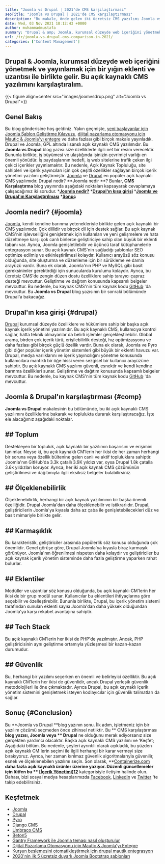 ```yaml
---
title: "Joomla vs Drupal | 2021'de CMS karşılaştırması" 
seoTitle: "Joomla vs Drupal | 2021'de CMS karşılaştırması" 
description: "Bu makale, önde gelen iki ücretsiz CMS yazılımı Joomla vs Drupal'ın karşılaştırılması ile ilgilidir. Her iki yazılım da kendi kendine barındırılır ve çok çeşitli eklentilerle birlikte gelir." 
date: Wed, 03 Nov 2021 18:12:43 +0000
author: muhammadmustafa
summary: "Drupal & amp; Joomla, kurumsal düzeyde web içeriğini yönetmek ve yayınlamak için bir yığın eklenti ve uzantısı ile birlikte gelir. Bu açık kaynaklı CMS yazılımını karşılaştıralım." 
url: /tr/joomla-vs-drupal-cms-comparison-in-2021/
categories: ['Content Management']
---
```


## Drupal & Joomla, kurumsal düzeyde web içeriğini yönetmek ve yayınlamak için bir yığın eklenti ve uzantısı ile birlikte gelir. Bu açık kaynaklı CMS yazılımını karşılaştıralım.

{{< figure align=center src="images/joomvsdrup.png" alt="Joomla vs Drupal">}}


## **Genel Bakış** 
Bu blog gönderisine hoş geldiniz. Yakın geçmişte, [yeni başlayanlar için Joomla Şablon Geliştirme Kılavuzu][1], [dijital pazarlama otomasyonu için Mautic & Joomla'yı entegre][2] ve daha fazlası gibi birçok makale yayınladık. Drupal ve Joomla, GPL altında lisanslı açık kaynaklı CMS yazılımıdır. Bu **Joomla vs Drupal**  blog yazısı size özelliklerle ilgili net bir resim verecektir. Bununla birlikte, iş büyümesi ve ulaştığında işinizin çevrimiçi varlığı en önemli yönüdür. İş paydaşlarının hedefi, iş web sitelerine trafik çeken ilgi çekici içerikler yayınlamaktır.
Bu nedenle, Açık Kaynak Topluluğu, site sahipleri ve içerik yayıncıları için çok çeşitli özellikler sağlayan birçok içerik yönetimi yazılımı geliştirmiştir. [Joomla][3] ve [Drupal][4] en popüler açık kaynaklı CMS yazılımıdır. Drupal nedir? **Joomla nedir **? Bunlar,  **CMS Karşılaştırma**   blog yayınında aşağıdaki noktaları kapsayarak cevaplamaya çalışacağımız iki sorudur.
  ***[Joomla nedir?][5]** 
  ***[Drupal'ın kısa girişi][6]** 
  ***[Joomla ve Drupal'ın Karşılaştırılması][7]** 
  ***[Sonuç][8]** 

## Joomla nedir?   {#joomla}
[Joomla][3], kendi kendine barınma yetenekleriyle birlikte gelen açık kaynaklı bir CMS yazılımıdır. Çok dillidir ve birçok dil için destek sağlar. Bu açık kaynak CMS'nin işlevselliğini genişletmek için kullanılan ve yeni gelişmelere ve hata düzeltmeye karşı çok canlı binlerce geliştiriciye sahip olan büyük bir eklenti tabanı var. Ayrıca, Joomla genişletilebilir ve üçüncü taraf kütüphanelerle entegrasyon sunar. Bu açık kaynak CMS'nin sağladığı şablonlar SEO optimize edilmiş ve etkinleştirilmesi kolaydır. Kullanıcı arayüzü söz konusu olduğunda, site oluşturma ve düzenleme için bir sürükleme ve damla arayüzü vardır.
Buna ek olarak, Joomla'nın PHP ve MySQL gibi basit gereksinimler gerektirdiği için sunucularda kurulumu kolaydır. Ayrıca, bu ücretsiz CMS'de zengin düzen dostu özelliklere sahip tarayıcı çapraz desteği mevcuttur. Geliştirme ve dağıtım konusunda kapsamlı belgeler mevcuttur. Bu nedenle, bu kaynak CMS'nin tüm kaynak kodu [GitHub][9] 'da mevcuttur. Bu **Joomla vs Drupal**  blog yazısının bir sonraki bölümünde Drupal'a bakacağız.

## Drupal'ın kısa girişi   {#drupal}
[Drupal][4] kurumsal düzeyde özelliklere ve hükümlere sahip bir başka açık kaynak içerik yönetimi yazılımıdır. Bu açık kaynaklı CMS, kullanıcıya kontrol sağlar, hatta teknik olmayanlar da belirli işlemler gerçekleştirebilir. Global arama, birden çok içerik türü, erişilebilirlik desteği, hız optimizasyonu ve daha fazlası gibi birçok güçlü özellik vardır. Buna ek olarak, Joomla ve Pyro gibi diğer popüler içerik yönetim sistemleri gibi büyük bir eklenti havuzu var. Drupal, medya varlıklarını ve içerik yayıncılığını yönetme konusunda kullanıcılara mantıklı bir öğe hissi veren sezgisel bir kullanıcı arayüzüne sahiptir.
Bu açık kaynaklı CMS yazılımı güvenli, esnektir ve kendi kendine barınma özellikleri sunar. Geliştirme ve dağıtım konusunda kapsamlı belgeler mevcuttur. Bu nedenle, bu kaynak CMS'nin tüm kaynak kodu [GitHub][10] 'da mevcuttur.

## Joomla & Drupal'ın karşılaştırması   {#comp}
**Joomla vs Drupal**  makalesinin bu bölümünde, bu iki açık kaynaklı CMS yazılımını özelliklerine bakarak ve toplulukta durarak karşılaştıracağız. İşte ele alacağımız aşağıdaki noktalar.

## ## Toplum
Destekleyen bir topluluk, açık kaynaklı bir yazılımın başarısını ve erişimini tanımlar. Neyse ki, bu açık kaynaklı CM'lerin her ikisi de her zaman herhangi bir soruna veya özellik bültenine gelen canlı ve aktif topluluklara sahiptir. Joomla'nın GitHub'da 3.3k çatallı 3.9K yıldızı var, oysa Drupal 1.8k çatalla 3.6k yıldızları koruyor. Ayrıca, her iki açık kaynak CMS çözümünün geliştirilmesi ve dağıtımıyla ilgili eksiksiz belgeler bulabilirsiniz.

## ## Ölçeklenebilirlik
Ölçeklenebilirlik, herhangi bir açık kaynak yazılımının bir başka önemli özelliğidir. Drupal Joomla'dan daha ölçeklenebilir ve istikrarlıdır. Drupal, geliştiricilerin Joomla'ya kıyasla daha az çaba ile genişletebilecekleri düz ve basit mimariyle birlikte gelir.

## ## Karmaşıklık
Bu karakteristik, geliştiriciler arasında popülerlik söz konusu olduğunda çok önemlidir. Genel görüşe göre, Drupal Joomla'ya kıyasla biraz karmaşık görünüyor. Joomla'nın öğrenilmesi nispeten daha kolaydır ve geliştiriciler bu açık kaynak içerik yönetim sisteminde daha fazla geliştirme yaparken rahat bulurlar.

## ## Eklentiler
Modüller ve uzantılar söz konusu olduğunda, bu açık kaynaklı CM'lerin her ikisi de bir grup modül sunar. Kullanıcılar bu eklentileri ihtiyaçlarına göre seçebilir ve özelleştirebilir. Bununla birlikte, Drupal, bu içerik yönetim sistemi tarafından sunulan eklenti sayısı Joomla'dan daha yüksek olduğundan Joomla'ya karşı rekabet avantajına sahiptir.

## ## Tech Stack
Bu açık kaynaklı CM'lerin her ikisi de PHP'de yazılmıştır. Ancak, PHP geliştiricisinin aynı geliştirme ortamıyla yüzleşmesi bir kazan-kazan durumudur.

## ## Güvenlik
Bu, herhangi bir yazılımı seçerken en önemli ve belirleyici özelliktir. Bu açık kaynaklı CM'lerin her ikisi de güvenlidir, ancak Drupal yerleşik güvenlik metodolojileri ile öne çıkmaktadır. Ayrıca Drupal, bu açık kaynaklı içerik yönetim sistemini genişletmek isteyen kodlayıcılar için güvenlik talimatları da sağlar.

## Sonuç   {#Conclusion}
Bu **Joomla vs Drupal  **blog yazının sonu. İlk adım, işletmeniz için bir yazılım çözümü seçmeden önce zihinsel netliktir. Bu **  CMS karşılaştırması  **blog yazısı, Joomla veya **  Drupal**  ne olduğunu merak ediyorsanız size gerçekten yardımcı olacaktır. Başka açık kaynaklı CMS yazılımı ve ‘Keşfet; Aşağıdaki bölüm. Bu nedenle, şeyleri ayrıntılı olarak açıkladık, bu yüzden açık kaynaklı CM'lerin seçimi ile ilgili herhangi bir karar vermeyi size bırakıyoruz. Ayrıca, her zaman kırılmaz güvenlik algoritmalarıyla güvenilir, esnek ve ölçeklenebilen yazılımı seçin.
Son olarak, **[Containerize.com][11]  **daha fazla açık kaynaklı ürünler üzerine yazıyor. Düzenli güncellemeler için lütfen bu **  [[İçerik Yönetimi][12]][12]**  kategorisiyle iletişim halinde olun. Dahası, bizi sosyal medya hesaplarımızda [Facebook][13], [LinkedIn][14] ve [Twitter][15] 'te takip edebilirsiniz.

## Keşfetmek
  * [Joomla][3]
  * [Drupal][4]
  * [Pyro][16]
  * [Django CMS][17]
  * [Umbraco CMS][18]
  * [Beton5][19]
  * [Gantry Framework ile Joomla teması nasıl oluşturulur][20]
  * [Dijital Pazarlama Otomasyonu için Mautic & Joomla'yı Entegre][2]
  * [Kurşun beslemesini otomatikleştirmek için drupal mautik entegrasyon][21]
  * [2020'nin ilk 5 ücretsiz duyarlı Joomla Bootstrap şablonları][22]

  
[1]: https://blog.containerize.com/content-management/responsive-joomla-templates-tutorial/
[2]: https://blog.containerize.com/content-management/integrate-mautic-with-joomla-for-marketing-automation/
[3]: https://products.containerize.com/content-management/joomla
[4]: https://products.containerize.com/content-management/drupal
[5]: #joomla
[6]: #drupal
[7]: #comp
[8]: #Conclusion
[9]: https://github.com/joomla/joomla-cms
[10]: https://github.com/drupal/drupal
[11]: https://www.containerize.com/
[12]: https://products.containerize.com/content-management/
[13]: https://web.facebook.com/containerize
[14]: https://www.linkedin.com/company/containerize/
[15]: https://twitter.com/containerize_co
[16]: https://products.containerize.com/content-management/pyro
[17]: https://products.containerize.com/content-management/django
[18]: https://products.containerize.com/content-management/umbraco
[19]: https://products.containerize.com/content-management/concrete5
[20]: https://blog.containerize.com/content-management/how-to-create-joomla-theme-joomla-gantry-framework/
[21]: https://blog.containerize.com/content-management/drupal-tutorial-automate-lead-growth-with-drupal-mautic/
[22]: https://blog.containerize.com/content-management/top-5-best-free-responsive-joomla-templates-of-2020/
